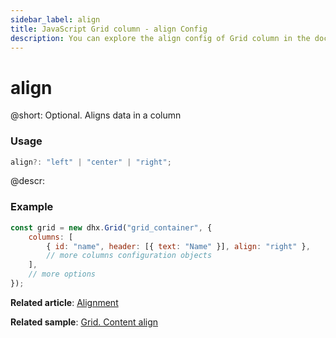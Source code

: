 ```yaml
---
sidebar_label: align
title: JavaScript Grid column - align Config 
description: You can explore the align config of Grid column in the documentation of the DHTMLX JavaScript UI library. Browse developer guides and API reference, try out code examples and live demos, and download a free 30-day evaluation version of DHTMLX Suite.
---
```


# align

@short: Optional. Aligns data in a column

### Usage

~~~jsx
align?: "left" | "center" | "right"; 
~~~

@descr:
### Example

~~~jsx
const grid = new dhx.Grid("grid_container", {
    columns: [
        { id: "name", header: [{ text: "Name" }], align: "right" }, 
        // more columns configuration objects
    ],
    // more options
});
~~~

**Related article**: [Alignment](grid/configuration.md#alignment)

**Related sample**: [Grid. Content align](https://snippet.dhtmlx.com/eyreddku)